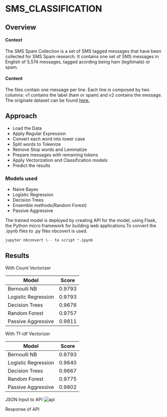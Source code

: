 # SMS_CLASSIFICATION
## Overview
#### Context
The SMS Spam Collection is a set of SMS tagged messages that have been collected for SMS Spam research. It contains one set of SMS messages
in English of 5,574 messages, tagged acording being ham (legitimate) or spam.

#### Content
The files contain one message per line. Each line is composed by two columns: v1 contains the label (ham or spam) and v2 contains the 
message. The originate dataset can be found [here.]( https://www.kaggle.com/uciml/sms-spam-collection-dataset)

## Approach
* Load the Data
* Apply Regular Expression
* Convert each word into lower case
* Split words to Tokenize
* Remove Stop words and Lemmatize
* Prepare messages with remaining tokens
* Apply Vectorization and Classification models
* Predict the results

### Models used
* Naive Bayes
* Logistic Regression
* Decision Trees
* Ensemble methods(Random Forest)
* Passive Aggressive

The trained model is deployed by creating API for the model, using Flask, the Python micro framework for building web applications.To convert
the .ipynb files to .py files nbcovert is used.

```python
jupyter nbconvert \-- to script *.ipynb
```

## Results
With Count Vectorizer

| Model      | Score           | 
| ------------- |:-------------:| 
| Bernoulli NB      | 0.9793 | 
| Logistic Regression      | 0.9793 |  
| Decision Trees | 0.9676     |
| Random Forest     | 0.9757 | 
| Passive Aggressive      | 0.9811     |  


With Tf-idf Vectorizer

| Model      | Score           | 
| ------------- |:-------------:| 
| Bernoulli NB      | 0.9793 | 
| Logistic Regression      | 0.9640 |  
| Decision Trees | 0.9667    |
| Random Forest     | 0.9775 | 
| Passive Aggressive      | 0.9802  | 

JSON Input to API 
![api](https://user-images.githubusercontent.com/58266508/69785749-dc05c900-11de-11ea-995e-8a2540f727a7.JPG)

Response of API

